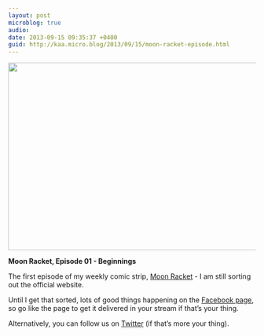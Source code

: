 ```yaml
---
layout: post
microblog: true
audio: 
date: 2013-09-15 09:35:37 +0400
guid: http://kaa.micro.blog/2013/09/15/moon-racket-episode.html
---
```

<img src="https://micro.kaa.bz/uploads/2018/f38896d69d.jpg" alt="" width="840" height="382" class="alignnone size-full wp-image-242" /><p><strong>Moon Racket, Episode 01 - Beginnings</strong></p>

<p>The first episode of my weekly comic strip, <a href="http://www.moonracket.com">Moon Racket</a> - I am still sorting out the official website.</p>

<p>Until I get that sorted, lots of good things happening on the <a href="http://www.fb.com/moonracket">Facebook page</a>, so go like the page to get it delivered in your stream if that&rsquo;s your thing.</p>

<p>Alternatively, you can follow us on <a href="http://www.twitter.com/moonracket">Twitter</a> (if that&rsquo;s more your thing).</p>
